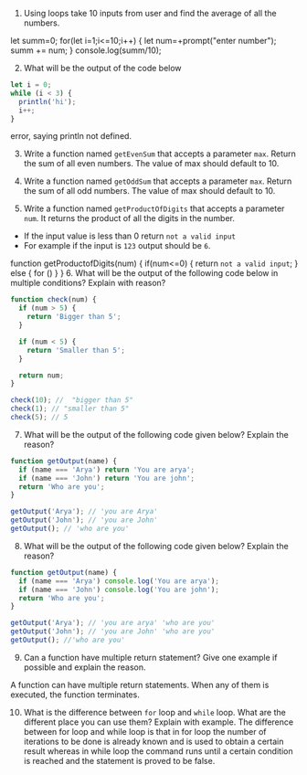 1. Using loops take 10 inputs from user and find the average of all the numbers.

let summ=0;
for(let i=1;i<=10;i++)
{
  let num=+prompt("enter number");
  summ += num;
}
console.log(summ/10);

2. What will be the output of the code below

```js
let i = 0;
while (i < 3) {
  println('hi');
  i++;
}
```
error, saying println not defined.

3. Write a function named `getEvenSum` that accepts a parameter `max`. Return the sum of all even numbers. The value of max should default to 10.





4. Write a function named `getOddSum` that accepts a parameter `max`. Return the sum of all odd numbers. The value of max should default to 10.

5. Write a function named `getProductOfDigits` that accepts a parameter `num`. It returns the product of all the digits in the number.

- If the input value is less than 0 return `not a valid input`
- For example if the input is `123` output should be `6`.

function getProductofDigits(num)
{
if(num<=0)
{
  return `not a valid input`;
}
else
{
  for ()
}
}
6. What will be the output of the following code below in multiple conditions? Explain with reason?

```js
function check(num) {
  if (num > 5) {
    return 'Bigger than 5';
  }

  if (num < 5) {
    return 'Smaller than 5';
  }

  return num;
}

check(10); //  "bigger than 5"
check(1); // "smaller than 5"
check(5); // 5
```

7. What will be the output of the following code given below? Explain the reason?

```js
function getOutput(name) {
  if (name === 'Arya') return 'You are arya';
  if (name === 'John') return 'You are john';
  return 'Who are you';
}

getOutput('Arya'); // 'you are Arya'
getOutput('John'); // 'you are John'
getOutput(); // 'who are you'
```

8. What will be the output of the following code given below? Explain the reason?

```js
function getOutput(name) {
  if (name === 'Arya') console.log('You are arya');
  if (name === 'John') console.log('You are john');
  return 'Who are you';
}

getOutput('Arya'); // 'you are arya' 'who are you'
getOutput('John'); // 'you are John' 'who are you'
getOutput(); //'who are you'
```

9. Can a function have multiple return statement? Give one example if possible and explain the reason.

A function can have multiple return statements. When any of them is executed, the function terminates. 

10. What is the difference between `for` loop and `while` loop. What are the different place you can use them? Explain with example.
The difference between for loop and while loop is that in for loop the number of iterations to be done is already known and is used to obtain a certain result whereas in while loop the command runs until a certain condition is reached and the statement is proved to be false.
